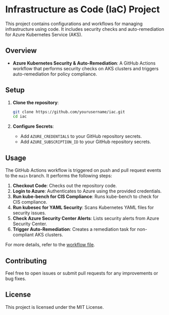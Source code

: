 # Infrastructure as Code (IaC) Project

This project contains configurations and workflows for managing infrastructure using code. It includes security checks and auto-remediation for Azure Kubernetes Service (AKS).

## Overview

- **Azure Kubernetes Security & Auto-Remediation**: A GitHub Actions workflow that performs security checks on AKS clusters and triggers auto-remediation for policy compliance.

## Setup

1. **Clone the repository**:
    ```sh
    git clone https://github.com/yourusername/iac.git
    cd iac
    ```

2. **Configure Secrets**:
    - Add `AZURE_CREDENTIALS` to your GitHub repository secrets.
    - Add `AZURE_SUBSCRIPTION_ID` to your GitHub repository secrets.

## Usage

The GitHub Actions workflow is triggered on push and pull request events to the `main` branch. It performs the following steps:

1. **Checkout Code**: Checks out the repository code.
2. **Login to Azure**: Authenticates to Azure using the provided credentials.
3. **Run kube-bench for CIS Compliance**: Runs kube-bench to check for CIS compliance.
4. **Run kubesec for YAML Security**: Scans Kubernetes YAML files for security issues.
5. **Check Azure Security Center Alerts**: Lists security alerts from Azure Security Center.
6. **Trigger Auto-Remediation**: Creates a remediation task for non-compliant AKS clusters.

For more details, refer to the [workflow file](.github/workflows/azure_security.yml).

## Contributing

Feel free to open issues or submit pull requests for any improvements or bug fixes.

## License

This project is licensed under the MIT License.
